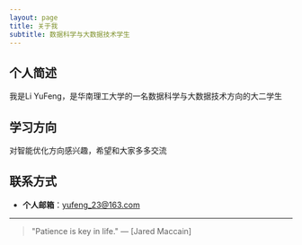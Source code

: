 ```yaml
---
layout: page
title: 关于我
subtitle: 数据科学与大数据技术学生
---
```


## 个人简述

我是Li YuFeng，是华南理工大学的一名数据科学与大数据技术方向的大二学生

## 学习方向

对智能优化方向感兴趣，希望和大家多多交流

## 联系方式

- **个人邮箱**：yufeng_23@163.com
---

> "Patience is key in life." — [Jared Maccain]